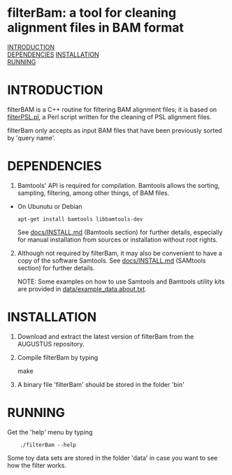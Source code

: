 
# filterBam: a tool for cleaning alignment files in BAM format

[INTRODUCTION](#introduction)  
[DEPENDENCIES](#dependencies)
[INSTALLATION](#installation)  
[RUNNING](running)

# INTRODUCTION

filterBAM is a C++ routine for filtering BAM alignment files; it is based on [filterPSL.pl](../../scripts/filterPSL.pl), a Perl script written
for the cleaning of PSL alignment files.


filterBam only accepts as input BAM files that have been previously sorted by 'query name'.

# DEPENDENCIES

1. Bamtools' API is required for compilation. Bamtools allows the sorting, sampling, filtering, among other things, of BAM files. 

  * On Ubunutu or Debian

        apt-get install bamtools libbamtools-dev

     See [docs/INSTALL.md](../../docs/INSTALL.md#Bamtools) (Bamtools section) for further details, especially for manual 
     installation from sources or installation without root rights.

2. Although not required by filterBam, it may also be convenient to have a copy of the software Samtools.
   See [docs/INSTALL.md](../../docs/INSTALL.md#SAMtools) (SAMtools section) for further details.

   NOTE: Some examples on how to use Samtools and Bamtools utility kits are provided in [data/example_data.about.txt](data/example_data.about.txt).

# INSTALLATION

  1. Download and extract the latest version of filterBam from the AUGUSTUS repository.

  2. Compile filterBam by typing

        make

  3. A binary file 'filterBam' should be stored in the folder 'bin'

# RUNNING

  Get the 'help' menu by typing

        ./filterBam --help

  Some toy data sets are stored in the folder 'data' in case you want to see how the filter works.

